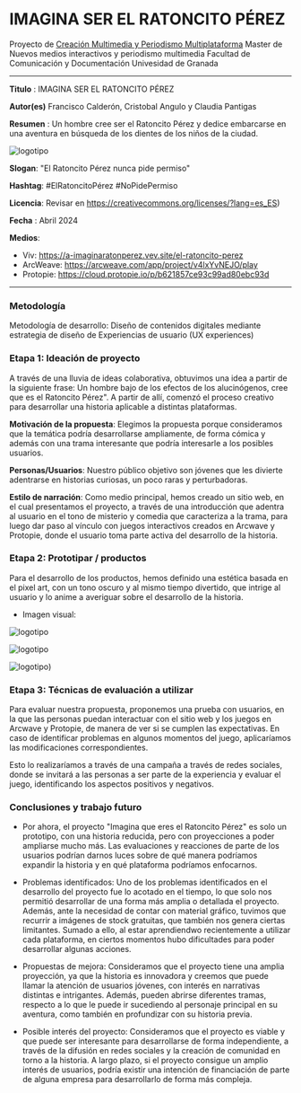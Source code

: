 # IMAGINA SER EL RATONCITO PÉREZ 

Proyecto de [Creación Multimedia y Periodismo Multiplataforma](https://github.com/mgea/PeriodismoMultimedia)
Master de Nuevos medios interactivos y periodismo multimedia
Facultad de Comunicación y Documentación
Univesidad de Granada  

----

**Titulo** : IMAGINA SER EL RATONCITO PÉREZ

**Autor(es)** Francisco Calderón, Cristobal Angulo y Claudia Pantigas 

**Resumen** : Un hombre cree ser el Ratoncito Pérez y dedice embarcarse en una aventura en búsqueda de los dientes de los niños de la ciudad.

![logotipo](https://iili.io/J8YIUHN.jpg)

**Slogan**: "El Ratoncito Pérez nunca pide permiso"

**Hashtag**: #ElRatoncitoPérez #NoPidePermiso

**Licencia**:  Revisar en https://creativecommons.org/licenses/?lang=es_ES) 

**Fecha** : Abril 2024

**Medios**:


* Viv: https://a-imaginaratonperez.vev.site/el-ratoncito-perez
* ArcWeave: https://arcweave.com/app/project/v4lxYvNEJO/play
* Protopie: https://cloud.protopie.io/p/b621857ce93c99ad80ebc93d

--- 

### Metodología

Metodología de desarrollo: Diseño de contenidos digitales mediante estrategia de diseño de Experiencias de usuario (UX experiences) 

### Etapa 1: Ideación de proyecto 

A través de una lluvia de ideas colaborativa, obtuvimos una idea a partir de la siguiente frase: Un hombre bajo de los efectos de los alucinógenos, cree que es el Ratoncito Pérez". A partir de allí, comenzó el proceso creativo para desarrollar una historia aplicable a distintas plataformas. 

**Motivación de la propuesta**: Elegimos la propuesta porque consideramos que la temática podría desarrollarse ampliamente, de forma cómica y además con una trama interesante que podría interesarle a los posibles usuarios. 

**Personas/Usuarios**: Nuestro público objetivo son jóvenes que les divierte adentrarse en historias curiosas, un poco raras y perturbadoras.

**Estilo de narración**: Como medio principal, hemos creado un sitio web, en el cual presentamos el proyecto, a través de una introducción que adentra al usuario en el tono de misterio y comedia que caracteriza a la trama, para luego dar paso al vínculo con juegos interactivos creados en Arcwave y Protopie, donde el usuario toma parte activa del desarrollo de la historia. 


### Etapa 2: Prototipar / productos 

Para el desarrollo de los productos, hemos definido una estética basada en el pixel art, con un tono oscuro y al mismo tiempo divertido, que intrige al usuario y lo anime a averiguar sobre el desarrollo de la historia. 

* Imagen visual:

![logotipo](https://storage.googleapis.com/media.arcweave.com/ProdServer/projects/v4lxYvNEJO/images/1713116634_661c15da38197.png)

![logotipo](https://storage.googleapis.com/media.arcweave.com/ProdServer/projects/v4lxYvNEJO/images/1713117259_661c184b099f3.png)

![logotipo](https://storage.googleapis.com/media.arcweave.com/ProdServer/projects/v4lxYvNEJO/images/1713116941_661c170d72bc1.jpeg))


### Etapa 3: Técnicas de evaluación a utilizar

Para evaluar nuestra propuesta, proponemos una prueba con usuarios, en la que las personas puedan interactuar con el sitio web y los juegos en Arcwave y Protopie, de manera de ver si se cumplen las expectativas. En caso de identificar problemas en algunos momentos del juego, aplicaríamos las modificaciones correspondientes. 

Esto lo realizaríamos a través de una campaña a través de redes sociales, donde se invitará a las personas a ser parte de la experiencia y evaluar el juego, identificando los aspectos positivos y negativos. 


### Conclusiones y trabajo futuro

* Por ahora, el proyecto "Imagina que eres el Ratoncito Pérez" es solo un prototipo, con una historia reducida, pero con proyecciones a poder ampliarse mucho más. Las evaluaciones y reacciones de parte de los usuarios podrían darnos luces sobre de qué manera podríamos expandir la historia y en qué plataforma podríamos enfocarnos. 
  
* Problemas identificados: Uno de los problemas identificados en el desarrollo del proyecto fue lo acotado en el tiempo, lo que solo nos permitió desarrollar de una forma más amplia o detallada el proyecto. Además, ante la necesidad de contar con material gráfico, tuvimos que recurrir a imágenes de stock gratuitas, que también nos genera ciertas limitantes. Sumado a ello, al estar aprendiendwo recientemente a utilizar cada plataforma, en ciertos momentos hubo dificultades para poder desarrollar algunas acciones. 

* Propuestas de mejora: Consideramos que el proyecto tiene una amplia proyección, ya que la historia es innovadora y creemos que puede llamar la atención de usuarios jóvenes, con interés en narrativas distintas e intrigantes. Además, pueden abrirse diferentes tramas, respecto a lo que le puede ir sucediendo al personaje principal en su aventura, como también en profundizar con su historia previa. 
  
* Posible interés del proyecto: Consideramos que el proyecto es viable y que puede ser interesante para desarrollarse de forma independiente, a través de la difusión en redes sociales y la creación de comunidad en torno a la historia. A largo plazo, si el proyecto consigue un amplio interés de usuarios, podría existir una intención de financiación de parte de alguna empresa para desarrollarlo de forma más compleja. 


